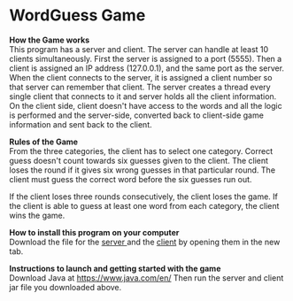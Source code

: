 # WordGuess Game

**How the Game works**
<br/>
This program has a server and client. 
The server can handle at least 10 clients simultaneously. 
First the server is assigned to a port (5555). 
Then a client is assigned an IP address (127.0.0.1), and the same port as the server. 
When the client connects to the server, it is assigned a client number so that server can remember that client. 
The server creates a thread every single client that connects to it and server holds all the client information. 
On the client side, client doesn't have access to the words and all the logic is performed and the server-side, converted back to client-side game information and sent back to the client. 

**Rules of the Game**
<br/>
From the three categories, the client has to select one category. 
Correct guess doesn't count towards six guesses given to the client. 
The client loses the round if it gives six wrong guesses in that particular round. 
The client must guess the correct word before the six guesses run out. 

If the client loses three rounds consecutively, the client loses the game.
If the client is able to guess at least one word from each category, the client wins the game.

**How to install this program on your computer** 
<br/>
Download the file for the
<a href = "https://github.com/akashmagnadia/WordGuess_Game/blob/master/out/artifacts/ServerWordGuessSpring2020_jar/ServerWordGuessSpring2020.jar"> server </a>
and the
<a href = "https://github.com/akashmagnadia/WordGuess_Game/blob/master/out/artifacts/ClientWordGuessSpring2020_jar/ClientWordGuessSpring2020.jar"> client</a> 
by opening them in the new tab.

**Instructions to launch and getting started with the game**
<br/>
Download Java at https://www.java.com/en/
Then run the server and client jar file you downloaded above.
